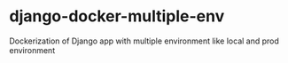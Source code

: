 # django-docker-multiple-env
Dockerization of Django app with multiple environment like local and prod environment
